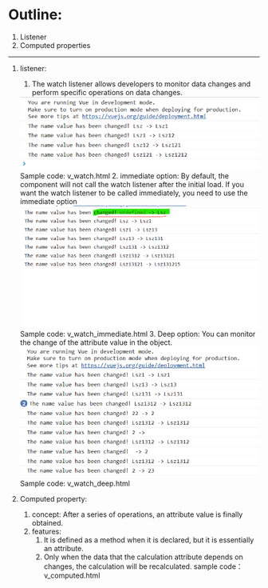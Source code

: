 # Outline:
1. Listener
2. Computed properties
---

1. listener:
    1. The watch listener allows developers to monitor data changes and perform specific operations on data changes.
     <img src="../image/v-watch01.png">
     Sample code: v_watch.html
     2. immediate option: By default, the component will not call the watch listener after the initial load. If you want the watch listener to be called immediately, you need to use the immediate option
     <img src="../image/v-watch02.png">
     Sample code: v_watch_immediate.html
     3. Deep option: You can monitor the change of the attribute value in the object.
     <img src="../image/v-watch03.png">
     Sample code: v_watch_deep.html

2. Computed property:
    1. concept: After a series of operations, an attribute value is finally obtained.
    2. features:
        1. It is defined as a method when it is declared, but it is essentially an attribute.
        2. Only when the data that the calculation attribute depends on changes, the calculation will be recalculated.
        sample code：v_computed.html